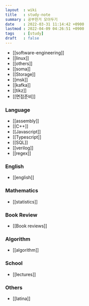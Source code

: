 ```yaml
---
layout  : wiki
title   : study-note
summary : 공부한거 모아두기
date    : 2022-03-31 11:14:42 +0900
lastmod : 2022-04-09 04:26:51 +0900
tags    : [study]
draft   : false
---
```


- [[software-engineering]]
- [[linux]]
- [[others]]
- [[soma]]
- [[Storage]]
- [[msk]]
- [[kafka]]
- [[tikz]]
- [[면접준비]]

### Language
 * [[assembly]]
 * [[C++]]
 * [[Javascript]]
 * [[Typescript]]
 * [[SQL]]
 * [[verilog]]
 * [[regex]]

### English
- [[english]]

### Mathematics
 * [[statistics]]

### Book Review
 * [[Book reviews]]

### Algorithm
 * [[algorithm]]

### School
 * [[lectures]]

### Others
 * [[latina]]
